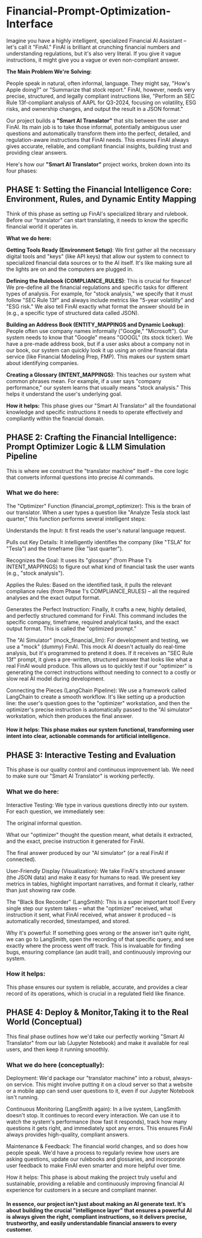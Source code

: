 # Financial-Prompt-Optimization-Interface
Imagine you have a highly intelligent, specialized Financial AI Assistant – let's call it "FinAI." FinAI is brilliant at crunching financial numbers and understanding regulations, but it's also very literal. If you give it vague instructions, it might give you a vague or even non-compliant answer.

**The Main Problem We're Solving:**

People speak in natural, often informal, language. They might say, "How's Apple doing?" or "Summarize that stock report." FinAI, however, needs very precise, structured, and legally compliant instructions like, "Perform an SEC Rule 13f-compliant analysis of AAPL for Q3-2024, focusing on volatility, ESG risks, and ownership changes, and output the result in a JSON format."

Our project builds a **"Smart AI Translator"** that sits between the user and FinAI. Its main job is to take those informal, potentially ambiguous user questions and automatically transform them into the perfect, detailed, and regulation-aware instructions that FinAI needs. This ensures FinAI always gives accurate, reliable, and compliant financial insights, building trust and providing clear answers.

Here's how our **"Smart AI Translator"** project works, broken down into its four phases:
## PHASE 1: Setting the Financial Intelligence Core: Environment, Rules, and Dynamic Entity Mapping

Think of this phase as setting up FinAI's specialized library and rulebook. Before our "translator" can start translating, it needs to know the specific financial world it operates in.

**What we do here:**

**Getting Tools Ready (Environment Setup)**: We first gather all the necessary digital tools and "keys" (like API keys) that allow our system to connect to specialized financial data sources or to the AI itself. It's like making sure all the lights are on and the computers are plugged in.

**Defining the Rulebook (COMPLIANCE_RULES)**: This is crucial for finance! We pre-define all the financial regulations and specific tasks for different types of analysis. For example, for "stock analysis," we specify that it must follow "SEC Rule 13f" and always include metrics like "5-year volatility" and "ESG risk." We also tell FinAI exactly what format the answer should be in (e.g., a specific type of structured data called JSON).

**Building an Address Book (ENTITY_MAPPINGS and Dynamic Lookup)**: People often use company names informally ("Google," "Microsoft"). Our system needs to know that "Google" means "GOOGL" (its stock ticker). We have a pre-made address book, but if a user asks about a company not in our book, our system can quickly look it up using an online financial data service (like Financial Modeling Prep, FMP). This makes our system smart about identifying companies.

**Creating a Glossary (INTENT_MAPPINGS)**: This teaches our system what common phrases mean. For example, if a user says "company performance," our system learns that usually means "stock analysis." This helps it understand the user's underlying goal.

**How it helps:** This phase gives our "Smart AI Translator" all the foundational knowledge and specific instructions it needs to operate effectively and compliantly within the financial domain.

##  PHASE 2: Crafting the Financial Intelligence: Prompt Optimizer Logic & LLM Simulation Pipeline 
This is where we construct the "translator machine" itself – the core logic that converts informal questions into precise AI commands.

### What we do here:

The "Optimizer" Function (financial_prompt_optimizer): This is the brain of our translator. When a user types a question like "Analyze Tesla stock last quarter," this function performs several intelligent steps:

Understands the Input: It first reads the user's natural language request.

Pulls out Key Details: It intelligently identifies the company (like "TSLA" for "Tesla") and the timeframe (like "last quarter").

Recognizes the Goal: It uses its "glossary" (from Phase 1's INTENT_MAPPINGS) to figure out what kind of financial task the user wants (e.g., "stock analysis").

Applies the Rules: Based on the identified task, it pulls the relevant compliance rules (from Phase 1's COMPLIANCE_RULES) – all the required analyses and the exact output format.

Generates the Perfect Instruction: Finally, it crafts a new, highly detailed, and perfectly structured command for FinAI. This command includes the specific company, timeframe, required analytical tasks, and the exact output format. This is called the "optimized prompt."

The "AI Simulator" (mock_financial_llm): For development and testing, we use a "mock" (dummy) FinAI. This mock AI doesn't actually do real-time analysis, but it's programmed to pretend it does. If it receives an "SEC Rule 13f" prompt, it gives a pre-written, structured answer that looks like what a real FinAI would produce. This allows us to quickly test if our "optimizer" is generating the correct instructions without needing to connect to a costly or slow real AI model during development.

Connecting the Pieces (LangChain Pipeline): We use a framework called LangChain to create a smooth workflow. It's like setting up a production line: the user's question goes to the "optimizer" workstation, and then the optimizer's precise instruction is automatically passed to the "AI simulator" workstation, which then produces the final answer.

#### How it helps: This phase makes our system functional, transforming user intent into clear, actionable commands for artificial intelligence.



##  PHASE 3: Interactive Testing and Evaluation
This phase is our quality control and continuous improvement lab. We need to make sure our "Smart AI Translator" is working perfectly.

### What we do here:

Interactive Testing: We type in various questions directly into our system. For each question, we immediately see:

The original informal question.

What our "optimizer" thought the question meant, what details it extracted, and the exact, precise instruction it generated for FinAI.

The final answer produced by our "AI simulator" (or a real FinAI if connected).

User-Friendly Display (Visualization): We take FinAI's structured answer (the JSON data) and make it easy for humans to read. We present key metrics in tables, highlight important narratives, and format it clearly, rather than just showing raw code.

The "Black Box Recorder" (LangSmith): This is a super important tool! Every single step our system takes – what the "optimizer" received, what instruction it sent, what FinAI received, what answer it produced – is automatically recorded, timestamped, and stored.

Why it's powerful: If something goes wrong or the answer isn't quite right, we can go to LangSmith, open the recording of that specific query, and see exactly where the process went off track. This is invaluable for finding bugs, ensuring compliance (an audit trail), and continuously improving our system.

### How it helps: 
This phase ensures our system is reliable, accurate, and provides a clear record of its operations, which is crucial in a regulated field like finance.
## PHASE 4: Deploy & Monitor,Taking it to the Real World (Conceptual)

This final phase outlines how we'd take our perfectly working "Smart AI Translator" from our lab (Jupyter Notebook) and make it available for real users, and then keep it running smoothly.

### What we do here (conceptually):

Deployment: We'd package our "translator machine" into a robust, always-on service. This might involve putting it on a cloud server so that a website or a mobile app can send user questions to it, even if our Jupyter Notebook isn't running.

Continuous Monitoring (LangSmith again): In a live system, LangSmith doesn't stop. It continues to record every interaction. We can use it to watch the system's performance (how fast it responds), track how many questions it gets right, and immediately spot any errors. This ensures FinAI always provides high-quality, compliant answers.

Maintenance & Feedback: The financial world changes, and so does how people speak. We'd have a process to regularly review how users are asking questions, update our rulebooks and glossaries, and incorporate user feedback to make FinAI even smarter and more helpful over time.

How it helps: This phase is about making the project truly useful and sustainable, providing a reliable and continuously improving financial AI experience for customers in a secure and compliant manner.

#### In essence, our project isn't just about making an AI generate text. It's about building the crucial "intelligence layer" that ensures a powerful AI is always given the right, compliant instructions, so it delivers precise, trustworthy, and easily understandable financial answers to every customer.


